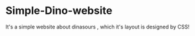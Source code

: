 # Simple-Dino-website
It's a simple website about dinasours , which it's layout is designed by  CSS!

